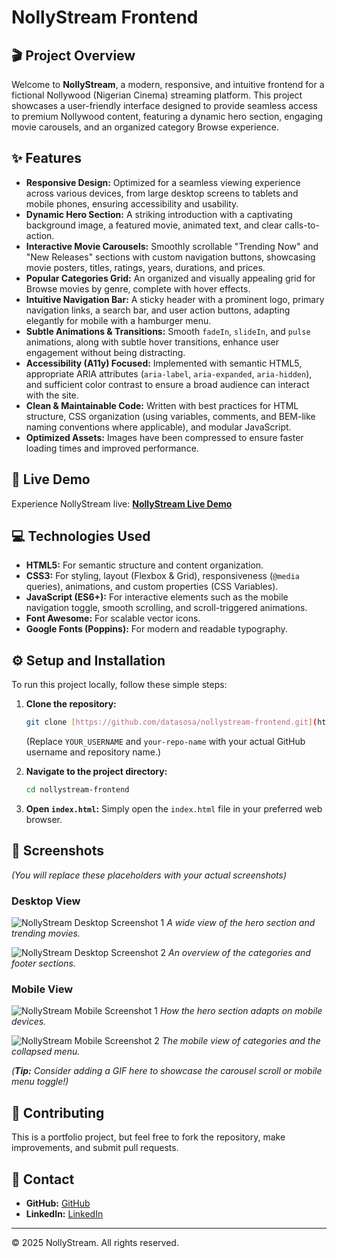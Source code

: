 # NollyStream Frontend

## 🎬 Project Overview

Welcome to **NollyStream**, a modern, responsive, and intuitive frontend for a fictional Nollywood (Nigerian Cinema) streaming platform. This project showcases a user-friendly interface designed to provide seamless access to premium Nollywood content, featuring a dynamic hero section, engaging movie carousels, and an organized category Browse experience.

## ✨ Features

* **Responsive Design:** Optimized for a seamless viewing experience across various devices, from large desktop screens to tablets and mobile phones, ensuring accessibility and usability.
* **Dynamic Hero Section:** A striking introduction with a captivating background image, a featured movie, animated text, and clear calls-to-action.
* **Interactive Movie Carousels:** Smoothly scrollable "Trending Now" and "New Releases" sections with custom navigation buttons, showcasing movie posters, titles, ratings, years, durations, and prices.
* **Popular Categories Grid:** An organized and visually appealing grid for Browse movies by genre, complete with hover effects.
* **Intuitive Navigation Bar:** A sticky header with a prominent logo, primary navigation links, a search bar, and user action buttons, adapting elegantly for mobile with a hamburger menu.
* **Subtle Animations & Transitions:** Smooth `fadeIn`, `slideIn`, and `pulse` animations, along with subtle hover transitions, enhance user engagement without being distracting.
* **Accessibility (A11y) Focused:** Implemented with semantic HTML5, appropriate ARIA attributes (`aria-label`, `aria-expanded`, `aria-hidden`), and sufficient color contrast to ensure a broad audience can interact with the site.
* **Clean & Maintainable Code:** Written with best practices for HTML structure, CSS organization (using variables, comments, and BEM-like naming conventions where applicable), and modular JavaScript.
* **Optimized Assets:** Images have been compressed to ensure faster loading times and improved performance.

## 🚀 Live Demo

Experience NollyStream live:
**[NollyStream Live Demo](https://datasosa.github.io/nollystream-frontend/)**

## 💻 Technologies Used

* **HTML5:** For semantic structure and content organization.
* **CSS3:** For styling, layout (Flexbox & Grid), responsiveness (`@media` queries), animations, and custom properties (CSS Variables).
* **JavaScript (ES6+):** For interactive elements such as the mobile navigation toggle, smooth scrolling, and scroll-triggered animations.
* **Font Awesome:** For scalable vector icons.
* **Google Fonts (Poppins):** For modern and readable typography.

## ⚙️ Setup and Installation

To run this project locally, follow these simple steps:

1.  **Clone the repository:**
    ```bash
    git clone [https://github.com/datasosa/nollystream-frontend.git](https://github.com/datasosa/nollystream-frontend.git)
    ```
    (Replace `YOUR_USERNAME` and `your-repo-name` with your actual GitHub username and repository name.)

2.  **Navigate to the project directory:**
    ```bash
    cd nollystream-frontend
    ```

3.  **Open `index.html`:**
    Simply open the `index.html` file in your preferred web browser.

## 📸 Screenshots

*(You will replace these placeholders with your actual screenshots)*

### Desktop View

![NollyStream Desktop Screenshot 1](https://via.placeholder.com/1200x600/000000/FFFFFF?text=Desktop+Hero+Section)
_A wide view of the hero section and trending movies._

![NollyStream Desktop Screenshot 2](https://via.placeholder.com/1200x600/000000/FFFFFF?text=Desktop+Categories+and+Footer)
_An overview of the categories and footer sections._

### Mobile View

![NollyStream Mobile Screenshot 1](https://via.placeholder.com/400x800/000000/FFFFFF?text=Mobile+Hero+Section)
_How the hero section adapts on mobile devices._

![NollyStream Mobile Screenshot 2](https://via.placeholder.com/400x800/000000/FFFFFF?text=Mobile+Categories+and+Menu)
_The mobile view of categories and the collapsed menu._

*(**Tip:** Consider adding a GIF here to showcase the carousel scroll or mobile menu toggle!)*

## 🤝 Contributing

This is a portfolio project, but feel free to fork the repository, make improvements, and submit pull requests.

## 📧 Contact

* **GitHub:** [GitHub](https://www.github.com/datasosa)
* **LinkedIn:** [LinkedIn](https://www.linkedin.com/in/Osas-Osagie)

---
© 2025 NollyStream. All rights reserved.

